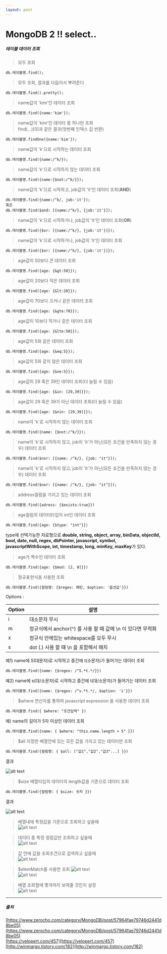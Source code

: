 ```yaml
---
layout: post
---
```


# MongoDB 2 !! select..



##### 테이블 데이터 조회  

>모두 조회  
```
db.테이블명.find();
```

>모두 조회, 결과를 다듬어서 뿌려준다  
```
db.테이블명.find().pretty();
```

>name값이 'kim'인 데이터 조회  
```
db.테이블명.find({name:'kim'});
```

>name값이 'kim'인 데이터 중 하나만 조회  
>find(...)[0]과 같은 결과(첫번째 인덱스 값 반환)  
```
db.테이블명.findOne({name:'kim'});
```

>name값이 'k'으로 시작하는 데이터 조회  
```
db.테이블명.find({name:/^k/});
```

>name값이 'k'으로 시작하지 않는 데이터 조회  
```
db.테이블명.find({name:{$not:/^k/}});
```

>name값이 'k'으로 시작하고, job값이 'it'인 데이터 조회(**AND**)  
```
db.테이블명.find({name:/^k/, job:'it'});
혹은
db.테이블명.find($and: [{name:/^k/}, {job:'it'}]);
```

>name값이 'k'으로 시작하거나, job값이 'it'인 데이터 조회(**OR**)  
```
db.테이블명.find({$or: [{name:/^k/}, {job:'it'}]});
```

>name값이 'k'으로 시작하거나, job값이 'it'인 데이터 조회  
```
db.테이블명.find({$or: [{name:/^k/}, {job:'it'}]});
```

>age값이 50보다 큰 데이터 조회  
```
db.테이블명.find({age: {&gt:50}});
```

>age값이 20보다 작은 데이터 조회  
```
db.테이블명.find({age: {&lt:20}});
```
  
>age값이 70보다 크거나 같은 데이터 조회  
```
db.테이블명.find({age: {&gte:70}});
```
  
>age값이 10보다 작거나 같은 데이터 조회  
```
db.테이블명.find({age: {&lte:50}});
```
  
>age값이 5와 같은 데이터 조회  
```
db.테이블명.find({age: {&eq:5}});
```
  
>age값이 5와 같지 않은 데이터 조회  
```
db.테이블명.find({age: {&ne:5}});
```
  
>age값이 29 혹은 39인 데이터 조회(더 늘릴 수 있음)  
```
db.테이블명.find({age: {&in: [29,39]}});
```
  
>age값이 29 혹은 39가 아닌 데이터 조회(더 늘릴 수 있음)  
```
db.테이블명.find({age: {&nin: [29,39]}});
```
  
>name이 'k'로 시작하지 않는 데이터 조회  
```
db.테이블명.find({name: {$not:/^k/}});
```
  
>name이 'k'로 시작하지 않고, job이 'it'가 아닌(모든 조건을 만족하지 않는 경우) 데이터 조회  
```
db.테이블명.find($nor: [{name: /^k/}, {job: "it"}]);
```
  
>name이 'k'로 시작하지 않고, job이 'it'가 아닌(모든 조건을 만족하지 않는 경우) 데이터 조회  
```
db.테이블명.find($nor: [{name: /^k/}, {job: "it"}]);
```
  
>address컬럼을 가지고 있는 데이터 조회
```
db.테이블명.find({adress: {$exists:true}})
```
  
>age컬럼의 데이터타입이 int인 데이터 조회  
```
db.테이블명.find({age: {$type: "int"}})
```
type에 선택가능한 자료형으로 **double, string, object, array, binData, objectId, bool, date, null, regex, dbPointer, javascript, symbol, javascriptWithScope, int, timestamp, long, minKey, maxKey**가 있다.  
  
>age가 짝수인 데이터 조회  
```
db.테이블명.find({age: {$mod: [2, 0]}})
```

>정규표현식을 사용한 조회
```
db.테이블명.find({컬럼명: {$regex: 패턴, $option: '옵션값'}})
```
Options :  

Option | 설명
--- | ---
i | 대소문자 무시
m | 정규식에서 anchor(^) 를 사용 할 때 값에 \n 이 있다면 무력화
x | 정규식 안에있는 whitespace를 모두 무시
s | dot (.) 사용 할 떄 \n 을 포함해서 매치

예1) name에 S(대문자)로 시작하고 중간에 t(소문자)가 들어가는 데이터 조회
```
db.테이블명.find({name: {$regex: /^S.*t.*/}})
```
예2) name에 s(대/소문자)로 시작하고 중간에 t(대/소문자)가 들어가는 데이터 조회
```
db.테이블명.find({name: {$regex: /^s.*t.*/, $option: 'i'}})
```

>$where 연산자를 통하여 javascript expression 을 사용한 데이터 조회  
```
db.테이블명.find({ $where: "조건입력" })
```
예) name의 길이가 5자 이상인 데이터 조회
```
db.테이블명.find({name: { $where: "this.name.length > 5" }})
```


>$all 지정한 배열안에 있는 모든 값을 가지고 있는 데이터만 조회
```
db.테이블명.find({컬럼명: { $all: ["값1","값2","값3"...] }})
```

결과  

![alt text](https://zzingyuna.github.io/image/find_all_example.JPG)


>$size 배열타입의 데이터의 length값을 기준으로 데이터 조회  

```
db.테이블명.find({컬럼명: { $size: 숫자 }})
```

결과  

![alt text](https://zzingyuna.github.io/image/find_size_example.JPG)



>배열내에 특정값을 기준으로 조회하고 싶을때  
![alt text](https://zzingyuna.github.io/image/find_arraySelect_example.JPG)


>데이터 중 특정 컬럼값만 조회하고 싶을때  
![alt text](https://zzingyuna.github.io/image/file_selectCol_example.JPG)


>값 안에 값을 조회조건으로 검색하고 싶을때  
![alt text](https://zzingyuna.github.io/image/find_attr_example.JPG)


>$elemMatch를 사용한 조회
![alt text](https://zzingyuna.github.io/image/find_elemMatch_example.JPG)  
![alt text](https://zzingyuna.github.io/image/find_elemMatch2_example.JPG)  


>배열 조회할때 몇개까지 보여줄 것인지 설정  
![alt text](https://zzingyuna.github.io/image/find_slice_example.JPG)



---
##### 출처  
[https://www.zerocho.com/category/MongoDB/post/57964fae79746d2441d8be05](https://www.zerocho.com/category/MongoDB/post/57964fae79746d2441d8be05)  
[https://velopert.com/457](https://velopert.com/457)  
[http://winmargo.tistory.com/182](http://winmargo.tistory.com/182)  


